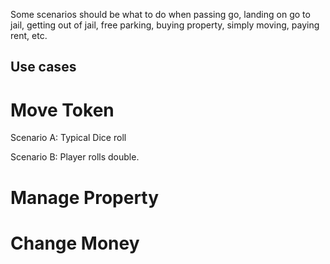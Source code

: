 Some scenarios should be 
what to do when passing go, 
landing on go to jail, 
getting out of jail,
free parking, 
buying property, 
simply moving, 
paying rent, etc.

## Use cases

# Move Token

Scenario A: Typical Dice roll

Scenario B: Player rolls double.

# Manage Property

# Change Money
